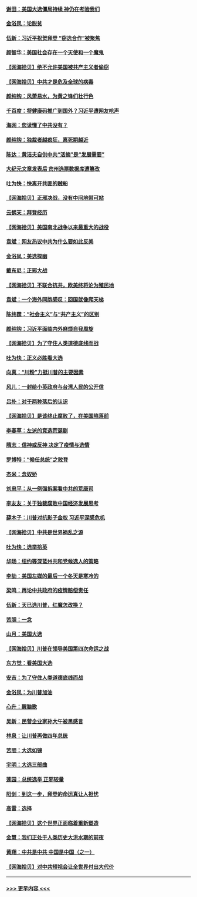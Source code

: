 #### [谢田：美国大选僵局持续 神仍在考验我们](../pages/nsc993/n12577432.md?t=11270951) 
#### [金浴凤：论脱贫](../pages/nsc993/n12576386.md?t=11270951) 
#### [伍新：习近平祝贺拜登 “窃选合作”被聚焦](../pages/nsc993/n12576358.md?t=11270951) 
#### [颜智华：美国社会存在一个天使和一个魔鬼](../pages/nsc993/n12574299.md?t=11270951) 
#### [【网海拾贝】绝不允许美国被共产主义者偷窃](../pages/nsc993/n12573396.md?t=11270951) 
#### [【网海拾贝】中共才是危及全球的病毒](../pages/nsc993/n12571204.md?t=11270951) 
#### [颜纯钩：风萧易水，为黄之锋们壮行色](../pages/nsc993/n12571487.md?t=11270951) 
#### [千百度：将健康码推广到国外？习近平遭网友呛声](../pages/nsc993/n12570808.md?t=11270951) 
#### [海网：您读懂了中共没有？](../pages/nsc993/n12570487.md?t=11270951) 
#### [颜纯钩：独裁者越疯狂，离死期越近](../pages/nsc993/n12569055.md?t=11270951) 
#### [陈达：黄洁夫自供中共“活摘”是“发展需要”](../pages/nsc993/n12568541.md?t=11270951) 
#### [大纪元文章发表后 宾州选票数据库遭篡改](../pages/nsc993/n12568105.md?t=11270951) 
#### [吐为快：快离开共匪的贼船](../pages/nsc993/n12568462.md?t=11270951) 
#### [【网海拾贝】正邪决战，没有中间地带可站](../pages/nsc993/n12568439.md?t=11270951) 
#### [云鹤天：拜登经历](../pages/nsc993/n12567294.md?t=11270951) 
#### [【网海拾贝】美国南北战争以来最重大的战役](../pages/nsc993/n12567247.md?t=11270951) 
#### [袁斌：网友热议中共为什么要如此反美](../pages/nsc993/n12567162.md?t=11270951) 
#### [金浴凤：美选探幽](../pages/nsc993/n12567147.md?t=11270951) 
#### [戴东尼：正邪大战](../pages/nsc993/n12567033.md?t=11270951) 
#### [【网海拾贝】不联合抗共，欧美终将沦为殖民地](../pages/nsc993/n12565068.md?t=11270951) 
#### [袁斌：一个海外同胞感叹：回国就像爬天梯](../pages/nsc993/n12564986.md?t=11270951) 
#### [陈纬霆：“社会主义”与“共产主义”的区别](../pages/nsc993/n12562417.md?t=11270951) 
#### [颜纯钩：习近平面临内外麻烦自我周旋](../pages/nsc993/n12563356.md?t=11270951) 
#### [【网海拾贝】为了守住人类道德底线而战](../pages/nsc993/n12562542.md?t=11270951) 
#### [吐为快：正义必胜看大选](../pages/nsc993/n12561967.md?t=11270951) 
#### [向真：“川粉”力挺川普的主要因素](../pages/nsc993/n12560774.md?t=11270951) 
#### [风儿：一封给小英政府与台湾人民的公开信](../pages/nsc993/n12560581.md?t=11270951) 
#### [吕朴：对于两种落后的认识](../pages/nsc993/n12560492.md?t=11270951) 
#### [【网海拾贝】是该终止腐败了，在美国陷落前](../pages/nsc993/n12559936.md?t=11270951) 
#### [李春草：左派的竞选荒诞剧](../pages/nsc993/n12558380.md?t=11270951) 
#### [隋志：信神或反神 决定了疫情与选情](../pages/nsc993/n12558255.md?t=11270951) 
#### [罗博特：“候任总统”之败登](../pages/nsc993/n12558189.md?t=11270951) 
#### [杰米：念奴娇](../pages/nsc993/n12558174.md?t=11270951) 
#### [刘忠平：从一例强拆案看中共的荒唐司](../pages/nsc993/n12558036.md?t=11270951) 
#### [李友友：关于独裁腐败中国经济发展思考](../pages/nsc993/n12558004.md?t=11270951) 
#### [薛木子：川普对抗影子金权 习近平深感危机](../pages/nsc993/n12557342.md?t=11270951) 
#### [【网海拾贝】中共是世界祸乱之源](../pages/nsc993/n12555353.md?t=11270951) 
#### [吐为快：选举拾英](../pages/nsc993/n12555041.md?t=11270951) 
#### [华旸：纽约等深蓝州共和党候选人的策略](../pages/nsc993/n12554309.md?t=11270951) 
#### [李劼：美国左媒的最后一个冬天是寒冷的](../pages/nsc993/n12552947.md?t=11270951) 
#### [梁鸣：再论中共政府的疫情赔偿责任](../pages/nsc993/n12553012.md?t=11270951) 
#### [伍新：天已选川普，红魔怎改换？](../pages/nsc993/n12552970.md?t=11270951) 
#### [苦胆：一念](../pages/nsc993/n12552957.md?t=11270951) 
#### [山月：美国大选](../pages/nsc993/n12552446.md?t=11270951) 
#### [【网海拾贝】川普在领导美国第四次命运之战](../pages/nsc993/n12551973.md?t=11270951) 
#### [东方觉：看美国大选](../pages/nsc993/n12551647.md?t=11270951) 
#### [安吉：为了守住人类道德底线而战](../pages/nsc993/n12551111.md?t=11270951) 
#### [金浴凤：为川普加油](../pages/nsc993/n12551085.md?t=11270951) 
#### [心升：醒脑歌](../pages/nsc993/n12550984.md?t=11270951) 
#### [吴新：民营企业家孙大午被黑感言](../pages/nsc993/n12550656.md?t=11270951) 
#### [林泉：让川普再做四年总统](../pages/nsc993/n12550640.md?t=11270951) 
#### [苦胆：大选如镜](../pages/nsc993/n12550630.md?t=11270951) 
#### [宇明：大选三部曲](../pages/nsc993/n12550603.md?t=11270951) 
#### [莲园：总统选举 正邪较量](../pages/nsc993/n12550594.md?t=11270951) 
#### [阳剑：到这一步，拜登的命运真让人担忧](../pages/nsc993/n12549093.md?t=11270951) 
#### [高雷：选择](../pages/nsc993/n12549087.md?t=11270951) 
#### [【网海拾贝】这个世界正面临着重新塑造](../pages/nsc993/n12548326.md?t=11270951) 
#### [金慧：我们正处于人类历史大洪水期的前夜](../pages/nsc993/n12547914.md?t=11270951) 
#### [黄翔：中共是中共 中国是中国（之一）](../pages/nsc993/n12547576.md?t=11270951) 
#### [【网海拾贝】对中共短视会让全世界付出大代价](../pages/nsc993/n12546043.md?t=11270951) 

----
#### [ >>> 更早内容 <<< ](../indexes/nsc993-earlier.md)
